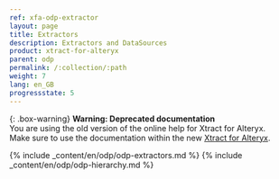 ```yaml
---
ref: xfa-odp-extractor
layout: page
title: Extractors
description: Extractors and DataSources
product: xtract-for-alteryx
parent: odp
permalink: /:collection/:path
weight: 7
lang: en_GB
progressstate: 5
---
```


{: .box-warning}
**Warning: Deprecated documentation** <br>
You are using the old version of the online help for Xtract for Alteryx.<br>
Make sure to use the documentation within the new [Xtract for Alteryx](https://helpcenter.theobald-software.com/xtract-for-alteryx/documentation/introduction/).

{% include _content/en/odp/odp-extractors.md %} 
{% include _content/en/odp/odp-hierarchy.md %} 